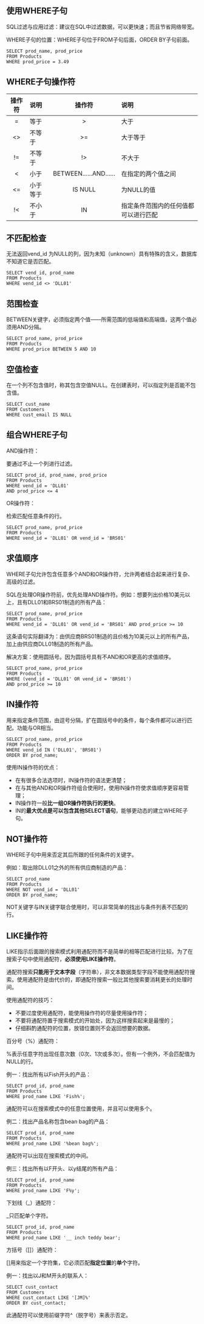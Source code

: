 ## 使用WHERE子句

SQL过滤与应用过滤：建议在SQL中过滤数据，可以更快速；而且节省网络带宽。

WHERE子句的位置：WHERE子句位于FROM子句后面，ORDER BY子句前面。

```
SELECT prod_name, prod_price
FROM Products
WHERE prod_price = 3.49
```

## WHERE子句操作符

| 操作符 | 说明 | 操作符 | 说明 |
| :---: | :--- | :---: | :--- |
| = | 等于 | &gt; | 大于 |
| &lt;&gt; | 不等于 | &gt;= | 大于等于 |
| != | 不等于 | !&gt; | 不大于 |
| &lt; | 小于 | BETWEEN......AND...... | 在指定的两个值之间 |
| &lt;= | 小于等于 | IS NULL | 为NULL的值 |
| !&lt; | 不小于 | IN | 指定条件范围内的任何值都可以进行匹配 |

## 不匹配检查

无法返回vend\_id 为NULL的列，因为未知（unknown）具有特殊的含义，数据库不知道它是否匹配。

```
SELECT vend_id, prod_name
FROM Products
WHERE vend_id <> 'DLL01'
```

## 范围检查

BETWEEN关键字，必须指定两个值——所需范围的低端值和高端值，这两个值必须用AND分隔。

```
SELECT prod_name, prod_price
FROM Products
WHERE prod_price BETWEEN 5 AND 10
```

## 空值检查

在一个列不包含值时，称其包含空值NULL。在创建表时，可以指定列是否能不包含值。

```
SELECT cust_name
FROM Customers
WHERE cust_email IS NULL
```

## 组合WHERE子句

AND操作符：

要通过不止一个列进行过滤。

```
SELECT prod_id, prod_name, prod_price
FROM Products
WHERE vend_id = 'DLL01'
AND prod_price <= 4
```

OR操作符：

检索匹配任意条件的行。

```
SELECT prod_name, prod_price
FROM Products
WHERE vend_id = 'DLL01' OR vend_id = 'BRS01'
```

## 求值顺序

WHERE子句允许包含任意多个AND和OR操作符，允许两者结合起来进行复杂、高级的过滤。

SQL在处理OR操作符前，优先处理AND操作符。例如：想要列出价格10美元以上，且有DLL01和BRS01制造的所有产品：

```
SELECT prod_name, prod_price
FROM Products
WHERE vend_id = 'DLL01' OR vend_id = 'BRS01' AND prod_price >= 10
```

这条语句实际翻译为：由供应商BRS01制造的且价格为10美元以上的所有产品，加上由供应商DLL01制造的所有产品。

解决方案：使用圆括号。因为圆括号具有不AND和OR更高的求值顺序。

```
SELECT prod_name, prod_price
FROM Products
WHERE (vend_id = 'DLL01' OR vend_id = 'BRS01')
AND prod_price >= 10
```

## IN操作符

用来指定条件范围，由逗号分隔，扩在圆括号中的条件，每个条件都可以进行匹配。功能与OR相当。

```
SELECT prod_name, prod_price
FROM Products
WHERE vend_id IN ('DLL01', 'BRS01')
ORDER BY prod_name;
```

使用IN操作符的优点：

* 在有很多合法选项时，IN操作符的语法更清楚；
* 在与其他AND和OR操作符组合使用时，使用IN操作符使求值顺序更容易管理；
* IN操作符一般**比一组OR操作符执行的更快**。
* IN的**最大优点是可以包含其他SELECT语句**，能够更动态的建立WHERE子句。

## NOT操作符

WHERE子句中用来否定其后所跟的任何条件的关键字。

例如：取出除DLL01之外的所有供应商制造的产品：

```
SELECT prod_name
FROM Products
WHERE NOT vend_id = 'DLL01'
ORDER BY prod_name;
```

NOT关键字与IN关键字联合使用时，可以非常简单的找出与条件列表不匹配的行。

## LIKE操作符

LIKE指示后面跟的搜索模式利用通配符而不是简单的相等匹配进行比较。为了在搜索子句中使用通配符，**必须使用LIKE操作符**。

通配符搜索**只能用于文本字段**（字符串），非文本数据类型字段不能使用通配符搜索。使用通配符是由代价的，即通配符搜索一般比其他搜索要消耗更长的处理时间。

使用通配符的技巧：

* 不要过度使用通配符，能使用操作符的尽量使用操作符；
* 不要将通配符置于搜索模式的开始处，因为这样搜索起来是最慢的；
* 仔细斟酌通配符的位置，放错位置则不会返回想要的数据。

百分号（%）通配符：

%表示任意字符出现任意次数（0次、1次或多次）。但有一个例外，不会匹配值为NULL的行。

例一：找出所有以Fish开头的产品：

```
SELECT prod_id, prod_name
FROM Products
WHERE prod_name LIKE 'Fish%';
```

通配符可以在搜索模式中的任意位置使用，并且可以使用多个。

例二：找出产品名称包含bean bag的产品：

```
SELECT prod_id, prod_name
FROM Products
WHERE prod_name LIKE '%bean bag%';
```

通配符可以出现在搜索模式的中间。

例三：找出所有以F开头、以y结尾的所有产品：

```
SELECT prod_id, prod_name
FROM Products
WHERE prod_name LIKE 'F%y';
```

下划线（\_）通配符：

\_只匹配单个字符。

```
SELECT prod_id, prod_name
FROM Products
WHERE prod_name LIKE '__ inch teddy bear';
```

方括号（\[\]）通配符：

\[\]用来指定一个字符集，它必须匹配**指定位置**的**单个**字符。

例一：找出以J和M开头的联系人：

```
SELECT cust_contact
FROM Customers
WHERE cust_contact LIKE '[JM]%'
ORDER BY cust_contact;
```

此通配符可以使用前缀字符^（脱字号）来表示否定。

